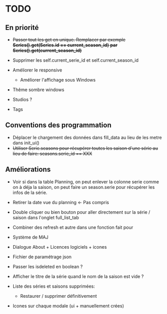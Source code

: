 # TODO

## En priorité
- ~~Passer tout les get en unique. Remplacer par exemple **Series().get(Series.id == current_season_id)** **par Series().get(current_season_id)**~~
- Supprimer les self.current_serie_id et self.current_season_id
- Améliorer le responsive
  - Améliorer l'affichage sous Windows 

- Thême sombre windows
- Studios ?
- Tags

## Conventions des programmation
- Déplacer le chargement des données dans fill_data au lieu de les metre dans init_ui()
- ~~Utiliser Serie.seasons pour récupérer toutes les saison d'une série au lieu de faire: seasons.serie_id == XXX~~

## Améliorations
- Voir si dans la table Planning, on peut enlever la colonne serie comme on à déja la saison, on peut faire un season.serie pour récupérer les infos de la série.
- Retirer la date vue du planning <- Pas compris
- Double cliquer ou bien bouton pour aller directement sur la série / saison dans l'onglet full_list_tab
- Combiner des refresh et autre dans une fonction fait pour

- Système de MAJ
- Dialogue About + Licences logiciels + icones
- Fichier de paramétrage json
- Passer les isdeleted en boolean ?
- Afficher le titre de la série quand le nom de la saison est vide ?
- Liste des séries et saisons supprimées:
  - Restaurer / supprimer définitivement

- Icones sur chaque modale (ui + manuellement crées)
